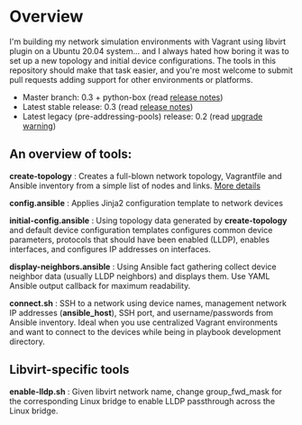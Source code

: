 # Overview

I'm building my network simulation environments with Vagrant using libvirt plugin on a Ubuntu 20.04 system... and I always hated how boring it was to set up a new topology and initial device configurations. The tools in this repository should make that task easier, and you're most welcome to submit pull requests adding support for other environments or platforms.

* Master branch: 0.3 + python-box (read [release notes](https://netsim-tools.readthedocs.io/en/latest/release/0.4.html))
* Latest stable release: 0.3 (read [release notes](https://netsim-tools.readthedocs.io/en/latest/release/0.3.html))
* Latest legacy (pre-addressing-pools) release: 0.2 (read [upgrade warning](https://netsim-tools.readthedocs.io/en/latest/release.html))

## An overview of tools:

**create-topology**
: Creates a full-blown network topology, Vagrantfile and Ansible inventory from a simple list of nodes and links. [More details](https://netsim-tools.readthedocs.io/en/latest/)

**config.ansible**
: Applies Jinja2 configuration template to network devices

**initial-config.ansible**
: Using topology data generated by **create-topology** and default device configuration templates configures common device parameters, protocols that should have been enabled (LLDP), enables interfaces, and configures IP addresses on interfaces.

**display-neighbors.ansible**
: Using Ansible fact gathering collect device neighbor data (usually LLDP neighbors) and displays them. Use YAML Ansible output callback for maximum readability.

**connect.sh**
: SSH to a network using device names, management network IP addresses (**ansible_host**), SSH port, and username/passwords from Ansible inventory. Ideal when you use centralized Vagrant environments and want to connect to the devices while being in playbook development directory.

## Libvirt-specific tools

**enable-lldp.sh**
: Given libvirt network name, change group_fwd_mask for the corresponding Linux bridge to enable LLDP passthrough across the Linux bridge.
